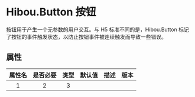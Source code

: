 # Hibou.Button 按钮

按钮用于产生一个无参数的用户交互。与 H5 标准不同的是，Hibou.Button 标记了按钮的事件触发状态，以防止按钮事件被连续触发而导致一些错误。

## 属性

|属性名|是否必要|类型|默认值|描述|版本|
|:-:|:-:|:-:|:-:|:-:|:-:|
|1|2|3|

